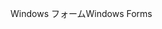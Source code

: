 <span data-ttu-id="ef548-101">Windows フォーム</span><span class="sxs-lookup"><span data-stu-id="ef548-101">Windows Forms</span></span>
